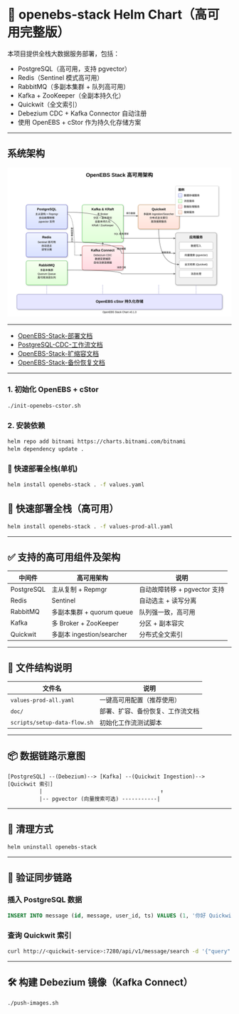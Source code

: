 
# 🚀 openebs-stack Helm Chart（高可用完整版）

本项目提供全栈大数据服务部署，包括：
- PostgreSQL（高可用，支持 pgvector）
- Redis（Sentinel 模式高可用）
- RabbitMQ（多副本集群 + 队列高可用）
- Kafka + ZooKeeper（全副本持久化）
- Quickwit（全文索引）
- Debezium CDC + Kafka Connector 自动注册
- 使用 OpenEBS + cStor 作为持久化存储方案

---

## 系统架构

![OpenEBS Stack 高可用架构](doc/architecture-diagram.svg)

---

- [OpenEBS-Stack-部署文档](doc/OpenEBS-Stack-部署文档.md)
- [PostgreSQL-CDC-工作流文档](doc/PostgreSQL-CDC-工作流文档.md)
- [OpenEBS-Stack-扩缩容文档](doc/OpenEBS-Stack-扩容文档.md)
- [OpenEBS-Stack-备份恢复文档](doc/OpenEBS-Stack-备份恢复文档.md)

---

### 1. 初始化 OpenEBS + cStor

```bash
./init-openebs-cstor.sh
```

### 2. 安装依赖

```bash
helm repo add bitnami https://charts.bitnami.com/bitnami
helm dependency update .
```

### 🔧 快速部署全栈(单机)
```bash
helm install openebs-stack . -f values.yaml
```

## 🔧 快速部署全栈（高可用）

```bash
helm install openebs-stack . -f values-prod-all.yaml
```

---

## ✅ 支持的高可用组件及架构

| 中间件      | 高可用架构                 | 说明                        |
|------------|--------------------------|-----------------------------|
| PostgreSQL | 主从复制 + Repmgr         | 自动故障转移 + pgvector 支持   |
| Redis      | Sentinel                 | 自动选主 + 读写分离            |
| RabbitMQ   | 多副本集群 + quorum queue  | 队列强一致，高可用             |
| Kafka      | 多 Broker + ZooKeeper     | 分区 + 副本容灾               |
| Quickwit   | 多副本 ingestion/searcher | 分布式全文索引                 |

---

## 📁 文件结构说明

| 文件名                        | 说明                         |
|------------------------------|-----------------------------|
| `values-prod-all.yaml`       | 一键高可用配置（推荐使用）       |
| `doc/`                       | 部署、扩容、备份恢复、工作流文档  |
| `scripts/setup-data-flow.sh` | 初始化工作流测试脚本            |

---

## 📦 数据链路示意图

```
[PostgreSQL] --(Debezium)--> [Kafka] --(Quickwit Ingestion)--> [Quickwit 索引]
          |                                     ↑
          |-- pgvector (向量搜索可选) -----------|
```

---

## 🧼 清理方式

```bash
helm uninstall openebs-stack
```

---

## 🧪 验证同步链路

### 插入 PostgreSQL 数据
```sql
INSERT INTO message (id, message, user_id, ts) VALUES (1, '你好 Quickwit', 123, now());
```

### 查询 Quickwit 索引
```bash
curl http://<quickwit-service>:7280/api/v1/message/search -d '{"query": "message:你好"}'
```

---

## 🛠 构建 Debezium 镜像（Kafka Connect）
```bash
./push-images.sh
```